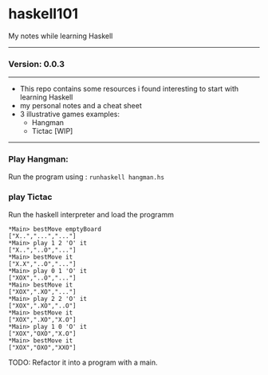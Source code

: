 # haskell101
My notes while learning Haskell

---

### Version: 0.0.3
***

* This repo contains some resources i found interesting to start with learning Haskell
* my personal notes and a cheat sheet
* 3 illustrative games examples:
  - Hangman
  - Tictac [WIP]

---

### Play Hangman:
Run the program using : `runhaskell hangman.hs`

### play Tictac
Run the haskell interpreter and load the programm
```Prelude> :l tictac.hs 
*Main> bestMove emptyBoard 
["X..","...","..."]
*Main> play 1 2 'O' it
["X..","..O","..."]
*Main> bestMove it
["X.X","..O","..."]
*Main> play 0 1 'O' it
["XOX","..O","..."]
*Main> bestMove it
["XOX",".XO","..."]
*Main> play 2 2 'O' it
["XOX",".XO","..O"]
*Main> bestMove it
["XOX",".XO","X.O"]
*Main> play 1 0 'O' it
["XOX","OXO","X.O"]
*Main> bestMove it
["XOX","OXO","XXO"]
```

TODO: Refactor it into a program with a main.
